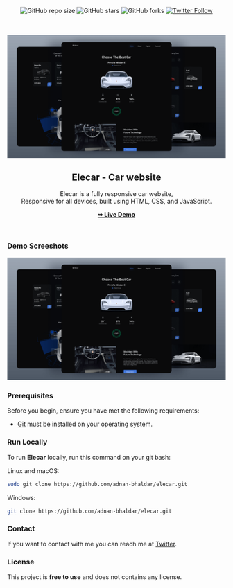 <div align="center">
  
  ![GitHub repo size](https://img.shields.io/github/repo-size/adnan-bhaldar/elecar)
  ![GitHub stars](https://img.shields.io/github/stars/adnan-bhaldar/elecar?style=social)
  ![GitHub forks](https://img.shields.io/github/forks/adnan-bhaldar/elecar?style=social)
[![Twitter Follow](https://img.shields.io/twitter/follow/Adnan__Bhaldar_?style=social)](https://twitter.com/intent/follow?screen_name=Adnan__Bhaldar)

  <br />
  <br />
  
  <img src="./preview.png" />

  <h2 align="center">Elecar - Car website</h2>

  Elecar is a fully responsive car website, <br />Responsive for all devices, built using HTML, CSS, and JavaScript.

   <a href="https://adnan-bhaldar.github.io/Elecar/" target="_blank"><strong>➥ Live Demo</strong></a>

</div>

<br />

### Demo Screeshots

![Elecar Desktop Demo](./preview.png "Desktop Demo")

### Prerequisites

Before you begin, ensure you have met the following requirements:

* [Git](https://git-scm.com/downloads "Download Git") must be installed on your operating system.

### Run Locally

To run **Elecar** locally, run this command on your git bash:

Linux and macOS:

```bash
sudo git clone https://github.com/adnan-bhaldar/elecar.git
```

Windows:

```bash
git clone https://github.com/adnan-bhaldar/elecar.git
```

### Contact

If you want to contact with me you can reach me at [Twitter](https://www.twitter.com/Adnan__Bhaldar).

### License

This project is **free to use** and does not contains any license.

